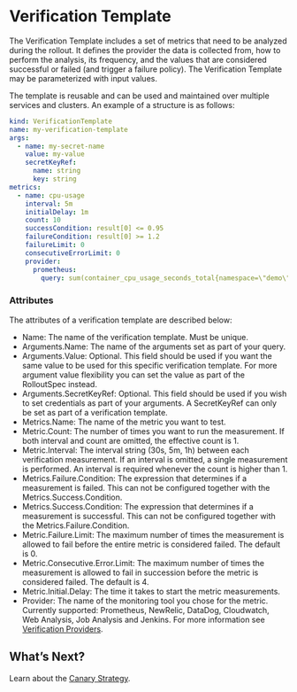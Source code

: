 # Verification Template

The Verification Template includes a set of metrics that need to be analyzed during the rollout. It defines the provider the data is collected from, how to perform the analysis, its frequency, and the values that are considered successful or failed (and trigger a failure policy). The Verification Template may be parameterized with input values.

The template is reusable and can be used and maintained over multiple services and clusters. An example of a structure is as follows:

```yaml
kind: VerificationTemplate
name: my-verification-template
args:
  - name: my-secret-name
    value: my-value
    secretKeyRef:
      name: string
      key: string
metrics:
  - name: cpu-usage
    interval: 5m
    initialDelay: 1m
    count: 10
    successCondition: result[0] <= 0.95
    failureCondition: result[0] >= 1.2
    failureLimit: 0
    consecutiveErrorLimit: 0
    provider:
      prometheus:
        query: sum(container_cpu_usage_seconds_total{namespace=\"demo\", endpoint=\"{{args.metric-name}}\"})
```

### Attributes

The attributes of a verification template are described below:

* Name: The name of the verification template. Must be unique.
* Arguments.Name: The name of the arguments set as part of your query.   
* Arguments.Value: Optional. This field should be used if you want the same value to be used for this specific verification template. For more argument value flexibility you can set the value as part of the RolloutSpec instead.
* Arguments.SecretKeyRef: Optional. This field should be used if you wish to set credentials as part of your arguments. A SecretKeyRef can only be set as part of a verification template.  
* Metrics.Name: The name of the metric you want to test.   
* Metric.Count: The number of times you want to run the measurement. If both interval and count are omitted, the effective count is 1.  
* Metric.Interval: The interval string (30s, 5m, 1h) between each verification measurement. If an interval is omitted, a single measurement is performed. An interval is required whenever the count is higher than 1.    
* Metrics.Failure.Condition: The expression that determines if a measurement is failed. This can not be configured together with the Metrics.Success.Condition.
* Metrics.Success.Condition: The expression that determines if a measurement is successful. This can not be configured together with the Metrics.Failure.Condition.  
* Metric.Failure.Limit: The maximum number of times the measurement is allowed to fail before the entire metric is considered failed. The default is 0.  
* Metric.Consecutive.Error.Limit: The maximum number of times the measurement is allowed to fail in succession before the metric is considered failed. The default is 4.
* Metric.Initial.Delay: The time it takes to start the metric measurements.
* Provider: The name of the monitoring tool you chose for the metric. Currently supported: Prometheus, NewRelic, DataDog, Cloudwatch, Web Analysis, Job Analysis and Jenkins. For more information see [Verification Providers](ocean-cd/getting-started/rollout-entities/verification-provider).

## What’s Next?

Learn about the [Canary Strategy](ocean-cd/getting-started/rollout-entities/canary-strategy).  
